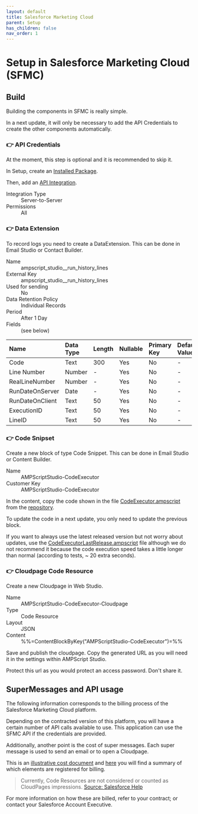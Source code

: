 ```yaml
---
layout: default
title: Salesforce Marketing Cloud
parent: Setup
has_children: false
nav_order: 1
---
```


# Setup in Salesforce Marketing Cloud (SFMC)

## Build
Building the components in SFMC is really simple.

In a next update, it will only be necessary to add the API Credentials to create the other components automatically.

### 👉 API Credentials
At the moment, this step is optional and it is recommended to skip it.

In Setup, create an [Installed Package](https://developer.salesforce.com/docs/marketing/marketing-cloud/guide/install-packages.html).

Then, add an [API Integration](https://developer.salesforce.com/docs/marketing/marketing-cloud/guide/create-integration-enhanced.html).

<dl>
  <dt>Integration Type</dt>
  <dd>Server-to-Server</dd>
  <dt>Permissions</dt>
  <dd>All</dd>
</dl>

### 👉 Data Extension
To record logs you need to create a DataExtension.
This can be done in Email Studio or Contact Builder.

<dl>
  <dt>Name</dt>
  <dd>ampscript_studio__run_history_lines</dd>
  <dt>External Key</dt>
  <dd>ampscript_studio__run_history_lines</dd>
  <dt>Used for sending</dt>
  <dd>No</dd>
  <dt>Data Retention Policy</dt>
  <dd>Individual Records</dd>
  <dt>Period</dt>
  <dd>After 1 Day</dd>
  <dt>Fields</dt>
  <dd>(see below)</dd>
</dl>

| Name | Data Type | Length | Nullable | Primary Key | Default Value |
|:---|:---|:---|:---|:---|:---|
| Code | Text | 300 | Yes | No | - |
| Line Number | Number | - | Yes | No | - |
| RealLineNumber | Number | - | Yes | No | - |
| RunDateOnServer | Date | - | Yes | No | - |
| RunDateOnClient | Text | 50 | Yes | No | - |
| ExecutionID | Text | 50 | Yes | No | - |
| LineID | Text | 50 | Yes | No | - |

### 👉 Code Snipset
Create a new block of type Code Snippet.
This can be done in Email Studio or Content Builder.

<dl>
  <dt>Name</dt>
  <dd>AMPScriptStudio-CodeExecutor</dd>
  <dt>Customer Key</dt>
  <dd>AMPScriptStudio-CodeExecutor</dd>
</dl>

In the content, copy the code shown in the file [CodeExecutor.ampscript](https://github.com/PabloFacciano/ampscript-studio-public/blob/main/core/CodeExecutor.ampscript) from the [repository](https://github.com/PabloFacciano/ampscript-studio-public).

To update the code in a next update, you only need to update the previous block.

If you want to always use the latest released version but not worry about updates, use the [CodeExecutorLastRelease.ampscript](https://github.com/PabloFacciano/ampscript-studio-public/blob/main/core/CodeExecutor.ampscript) file although we do not recommend it because the code execution speed takes a little longer than normal (according to tests, ~ 20 extra seconds).

### 👉 Cloudpage Code Resource
Create a new Cloudpage in Web Studio.

<dl>
  <dt>Name</dt>
  <dd>AMPScriptStudio-CodeExecutor-Cloudpage</dd>
  <dt>Type</dt>
  <dd>Code Resource</dd>
  <dt>Layout</dt>
  <dd>JSON</dd>
  <dt>Content</dt>
  <dd>%%=ContentBlockByKey("AMPScriptStudio-CodeExecutor")=%%</dd>
</dl>

Save and publish the cloudpage.
Copy the generated URL as you will need it in the settings within AMPScript Studio.

Protect this url as you would protect an access password. Don't share it.

## SuperMessages and API usage

The following information corresponds to the billing process of the Salesforce Marketing Cloud platform.

Depending on the contracted version of this platform, you will have a certain number of API calls available to use. This application can use the SFMC API if the credentials are provided.

Additionally, another point is the cost of super messages. Each super message is used to send an email or to open a Cloudpage.

This is an [illustrative cost document](https://www.salesforce.com/content/dam/web/en_us/www/assets/pdf/misc/super-messages-excluding-sms-mms-august172021.pdf) and [here](https://help.salesforce.com/s/articleView?id=sf.mc_overview_data_usage.htm&type=5) you will find a summary of which elements are registered for billing. 

> Currently, Code Resources are not considered or counted as CloudPages impressions.
[Source: Salesforce Help](https://help.salesforce.com/s/articleView?id=sf.mc_overview_data_usage.htm&type=5#:~:text=Currently%2C%20Code%20Resources%20are%20not%20considered%20or%20counted%20as%20CloudPages%20impressions.)

For more information on how these are billed, refer to your contract; or contact your Salesforce Account Executive.
